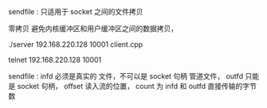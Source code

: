 
sendfile : 只适用于 socket 之间的文件拷贝

零拷贝 避免内核缓冲区和用户缓冲区之间的数据拷贝，

./server 192.168.220.128 10001 client.cpp

telnet  192.168.220.128 10001

sendfile : infd 必须是真实的 文件，不可以是 socket 句柄 管道文件，
	   outfd 只能是 socket 句柄，
	   offset 读入流的位置，
	   count 为 infd 和 outfd 直接传输的字节数
